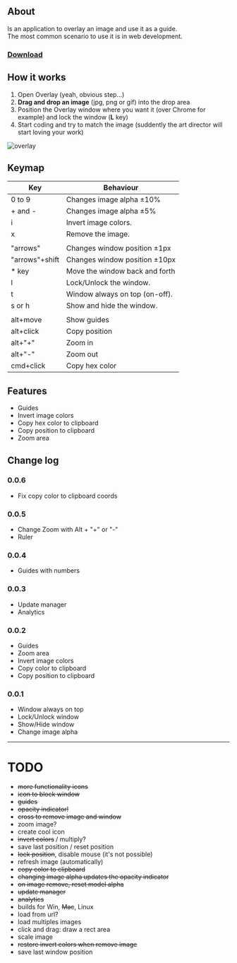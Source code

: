## About

Is an application to overlay an image and use it as a guide.<br/>
The most common scenario to use it is in web development.

### [Download](https://dl.dropboxusercontent.com/u/311265/overlay/build/latest/Overlay_0.0.6.air) ###

## How it works ##

1. Open Overlay (yeah, obvious step...)
2. **Drag and drop an image** (jpg, png or gif) into the drop area
3. Position the Overlay window where you want it (over Chrome for example) and lock the window (**L** key)
4. Start coding and try to match the image (suddently the art director will start loving your work)

![overlay](https://dl.dropboxusercontent.com/u/311265/overlay/overlay_animated.gif)


## Keymap

|Key|Behaviour|
|---|---------|
|0 to 9|Changes image alpha  ±10%|
|+ and -|Changes image alpha  ±5%|
|i|Invert image colors.|
|x|Remove the image.|
|||
|"arrows"|Changes window position ±1px|
|"arrows"+shift|Changes window position ±10px|
|* key|Move the window back and forth|
|l|Lock/Unlock the window.|
|t|Window always on top (on-off).|
|s or h|Show and hide the window.|
|||
|alt+move|Show guides|
|alt+click|Copy position|
|alt+"+"|Zoom in|
|alt+"-"|Zoom out|
|cmd+click|Copy hex color|

## Features

- Guides
- Invert image colors
- Copy hex color to clipboard
- Copy position to clipboard
- Zoom area

## Change log

### 0.0.6
- Fix copy color to clipboard coords

### 0.0.5
- Change Zoom with Alt + "+" or "-"
- Ruler

### 0.0.4

- Guides with numbers

### 0.0.3

- Update manager
- Analytics

### 0.0.2

- Guides
- Zoom area
- Invert image colors
- Copy color to clipboard
- Copy position to clipboard

### 0.0.1

- Window always on top
- Lock/Unlock window
- Show/Hide window
- Change image alpha


---

# TODO

- <del>more functionality icons</del>
- <del>icon to block window</del>
- <del>guides</del>
- <del>opacity indicator!</del>
- <del>cross to remove image and window</del>
- zoom image?
- create cool icon
- <del>invert colors</del> / multiply?
- save last position / reset position
- <del>lock position</del>, disable mouse (it's not possible)
- refresh image (automatically)
- <del>copy color to clipboard</del>
- <del>changing image alpha updates the opacity indicator</del>
- <del>on image remove, reset model alpha</del>
- <del>update manager</del>
- <del>analytics</del>
- builds for Win, <del>Mac</del>, Linux
- load from url?
- load multiples images
- click and drag: draw a rect area
- scale image
- <del>restore invert colors when remove image</del>
- save last window position
